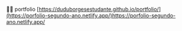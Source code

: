 🐱‍🚀   p o r t f o l i o 
 
[ https://duduborgesestudante.github.io/portfolio/](https://porfolio-segundo-ano.netlify.app/)https://porfolio-segundo-ano.netlify.app/
